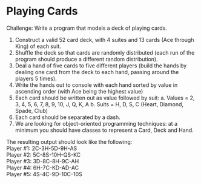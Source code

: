 # Playing Cards

Challenge:
Write a program that models a deck of playing cards.

1. Construct a valid 52 card deck, with 4 suites and 13 cards (Ace through King) of each suit.
2. Shuffle the deck so that cards are randomly distributed (each run of the program should produce a different random distribution).
3. Deal a hand of five cards to five different players (build the hands by dealing one card from the deck to each hand, passing around the players 5 times).
4. Write the hands out to console with each hand sorted by value in ascending order (with Ace being the highest value)
5. Each card should be written out as value followed by suit:
    a. Values = 2, 3, 4, 5, 6, 7, 8, 9, 10, J, Q, K, A
    b. Suits = H, D, S, C (Heart, Diamond, Spade, Club)
6. Each card should be separated by a dash.
7. We are looking for object-oriented programming techniques: at a minimum you should have classes to represent a Card, Deck and Hand.

The resulting output should look like the following:\
Player #1: 2C-3H-5D-9H-AS\
Player #2: 5C-8S-10H-QS-KC\
Player #3: 3D-8C-8H-9C-AH\
Player #4: 6H-7C-KD-AD-AC\
Player #5: 4S-4C-9D-10C-10S

